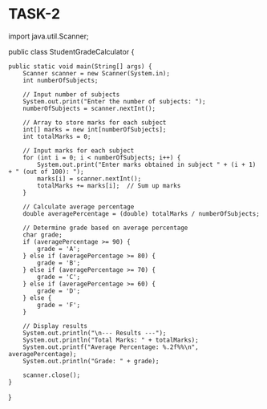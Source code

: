 # TASK-2
import java.util.Scanner;

public class StudentGradeCalculator {

    public static void main(String[] args) {
        Scanner scanner = new Scanner(System.in);
        int numberOfSubjects;

        // Input number of subjects
        System.out.print("Enter the number of subjects: ");
        numberOfSubjects = scanner.nextInt();

        // Array to store marks for each subject
        int[] marks = new int[numberOfSubjects];
        int totalMarks = 0;

        // Input marks for each subject
        for (int i = 0; i < numberOfSubjects; i++) {
            System.out.print("Enter marks obtained in subject " + (i + 1) + " (out of 100): ");
            marks[i] = scanner.nextInt();
            totalMarks += marks[i];  // Sum up marks
        }

        // Calculate average percentage
        double averagePercentage = (double) totalMarks / numberOfSubjects;

        // Determine grade based on average percentage
        char grade;
        if (averagePercentage >= 90) {
            grade = 'A';
        } else if (averagePercentage >= 80) {
            grade = 'B';
        } else if (averagePercentage >= 70) {
            grade = 'C';
        } else if (averagePercentage >= 60) {
            grade = 'D';
        } else {
            grade = 'F';
        }

        // Display results
        System.out.println("\n--- Results ---");
        System.out.println("Total Marks: " + totalMarks);
        System.out.printf("Average Percentage: %.2f%%\n", averagePercentage);
        System.out.println("Grade: " + grade);

        scanner.close();
    }
}
